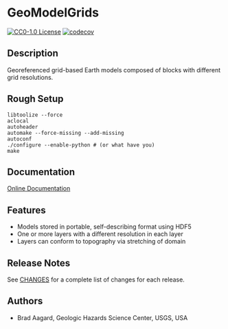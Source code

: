 # GeoModelGrids

[![CC0-1.0 License](https://img.shields.io/badge/License-CC0%201.0-lightgrey.svg)](https://github.com/baagaard-usgs/geomodelgrids/blob/main/LICENSE.md)
[![codecov](https://codecov.io/gh/baagaard-usgs/geomodelgrids/branch/main/graph/badge.svg)](https://codecov.io/gh/baagaard-usgs/geomodelgrids)


## Description

Georeferenced grid-based Earth models composed of blocks with different grid resolutions.

## Rough Setup

```
libtoolize --force
aclocal
autoheader
automake --force-missing --add-missing
autoconf
./configure --enable-python # (or what have you)
make
```

## Documentation

[Online Documentation](https://geomodelgrids.readthedocs.io)

## Features

* Models stored in portable, self-describing format using HDF5
* One or more layers with a different resolution in each layer
* Layers can conform to topography via stretching of domain

## Release Notes

See [CHANGES](CHANGES.md) for a complete list of changes for each release.

## Authors

* Brad Aagard, Geologic Hazards Science Center, USGS, USA
